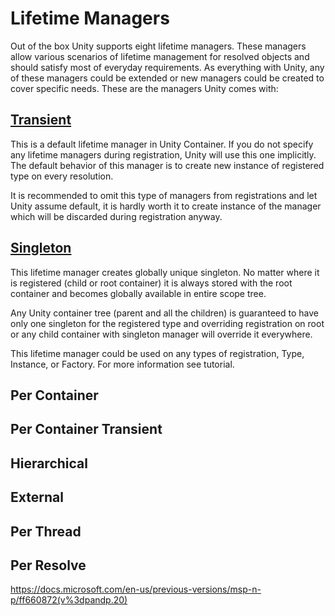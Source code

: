 # Lifetime Managers
Out of the box Unity supports eight lifetime managers. These managers allow various scenarios of lifetime management for resolved objects and should satisfy most of everyday requirements. As everything with Unity, any of these managers could be extended or new managers could be created to cover specific needs. These are the managers Unity comes with:

## [Transient](xref:Unity.Lifetime.TransientLifetimeManager)
This is a default lifetime manager in Unity Container. If you do not specify any lifetime managers during registration, Unity will use this one implicitly. The default behavior of this manager is to create new instance of registered type on every resolution. 

It is recommended to omit this type of managers from registrations and let Unity assume default, it is hardly worth it to create instance of the manager which will be discarded during registration anyway.

## [Singleton](xref:Unity.Lifetime.SingletonLifetimeManager)
This lifetime manager creates globally unique singleton. No matter where it is registered (child or root container) it is always stored with the root container and becomes globally available in entire scope tree.

Any Unity container tree (parent and all the children) is guaranteed to have only one singleton for the registered type and overriding registration on root or any child container with singleton manager will override it everywhere.

This lifetime manager could be used on any types of registration, Type, Instance, or Factory. For more information see tutorial.

## Per Container
## Per Container Transient
## Hierarchical
## External
## Per Thread
## Per Resolve


https://docs.microsoft.com/en-us/previous-versions/msp-n-p/ff660872(v%3dpandp.20)
